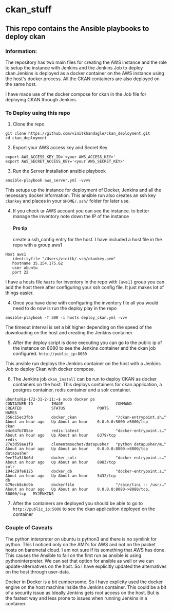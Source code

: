 # ckan_stuff
## This repo contains the Ansible playbooks to deploy ckan

### Information:
The repository has two main files for creating the AWS instance and the role to setup the instance with Jenkins and the Jenkins Job to deploy ckan.Jenkins is deployed as a docker container on the AWS instance using the host's docker process. 
All the CKAN containers are also deployed on the same host.

I have made use of the docker compose for ckan in the Job file for deploying CKAN through Jenkins.

### To Deploy using this repo

1. Clone the repo
```
git clone https://github.com/vinitkhandagle/ckan_deployment.git
cd ckan_deployment
```

2. Export your AWS access key and Secret Key
```
export AWS_ACCESS_KEY_ID='<your AWS_ACCESS_KEY>'
export AWS_SECRET_ACCESS_KEY='<your AWS_SECRET_KEY>'
```

3. Run the Server Installation ansible playbook
```
ansible-playbook aws_server.yml -vvvv
```
This setups up the instance for deployment of Docker, Jenkins and all the necessary docker information.
This ansible run also creates an ssh key `ckankey` and places in your `$HOME/.ssh/` folder for later use.

4. If you check ur AWS account you can see the instance. to better manage the inventory note down the IP of the instance
    #### Pro tip
    create a ssh_config entry for the host. I have included a host file in the repo with a group aws1
 ```
Host aws1
    identityfile "/Users/vinitk/.ssh/ckankey.pem"
    hostname 35.154.175.62
    user ubuntu
    port 22
```   
I have a hosts file `hosts` for inventory in the repo with `[aws1]` group you can add the host there after configuring your ssh config file. It just makes lot of things easier. 

4. Once you have done with configuring the inventory file all you would need to do now is run the deploy play in the repo
```
ansible-playbook -T 300 -i hosts deploy_ckan.yml -vvv
```
The timeout interval is set a bit higher depending on the speed of the downloading on the host and creating the Jenkins container.

5. After the deploy script is done executing you can go to the public ip of the instance on 8080 to see the Jenkins container and the ckan job configured. `http://public_ip:8080`

This ansible run deploys the Jenkins container on the host with a Jenkins Job to deploy Ckan with docker compose.

6. The Jenkins job `ckan_install` can be run to deploy CKAN as docker containers on the host.
    This deploys containers for ckan application, a postgres container, redis container and a solr container.

```
ubuntu@ip-172-31-2-11:~$ sudo docker ps
CONTAINER ID        IMAGE                       COMMAND                  CREATED             STATUS              PORTS                               NAMES
356c15ec3fbb        docker_ckan                 "/ckan-entrypoint.sh…"   About an hour ago   Up About an hour    0.0.0.0:5000->5000/tcp              ckan
e4c04fb785ae        redis:latest                "docker-entrypoint.s…"   About an hour ago   Up About an hour    6379/tcp                            redis
27e3d59ae1f9        clementmouchet/datapusher   "python datapusher/m…"   About an hour ago   Up About an hour    0.0.0.0:8800->8800/tcp              datapusher
9ee71a5f8d6d        docker_solr                 "docker-entrypoint.s…"   About an hour ago   Up About an hour    8983/tcp                            solr
194c29fe6125        docker_db                   "docker-entrypoint.s…"   About an hour ago   Up About an hour    5432/tcp                            db
679ecb8c6c9b        dockerfile                  "/sbin/tini -- /usr/…"   About an hour ago   Up About an hour    0.0.0.0:8080->8080/tcp, 50000/tcp   MYJENKINS
```

7. After the containers are deployed you should be able to go to `http://public_ip:5000` to see the ckan application deployed on the container

### Couple of Caveats
The python interpreter on ubuntu is python3 and there is no symlink for python. This I noticed only on the AMI's for AWS and not on the packet hosts on baremetal cloud. I am not sure if its something that AWS has done. This causes the Ansible to fail on the first run as ansible is using pythoninterpreter. We can set that option for ansible as well or we can update-alternatives on the host. So I have explicitly updated the alternatives on the host through user-data.

Docker in Docker is a bit cumbersome. So I have explicity used the docker engine on the host machine inside the Jenkins container. This could be a bit of a security issue as Ideally Jenkins gets root access on the host. But is the fastest way and less prone to issues when running Jenkins in a container. 
